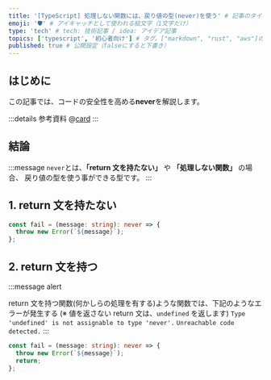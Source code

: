```yaml
---
title: '[TypeScript] 処理しない関数には、戻り値の型(never)を使う' # 記事のタイトル
emoji: '🛡' # アイキャッチとして使われる絵文字（1文字だけ）
type: 'tech' # tech: 技術記事 / idea: アイデア記事
topics: ['typescript', '初心者向け'] # タグ。["markdown", "rust", "aws"]のように指定する
published: true # 公開設定（falseにすると下書き）
---
```


## はじめに

この記事では、コードの安全性を高める**never**を解説します。

:::details 参考資料
@[card](https://www.oreilly.co.jp/books/9784814400362/)
:::

## 結論

:::message
`never`とは、**「return 文を持たない」** や **「処理しない関数」** の場合、
戻り値の型を使う事ができる型です。
:::

## 1. return 文を持たない

```ts
const fail = (message: string): never => {
  throw new Error(`${message}`);
};
```

## 2. return 文を持つ

:::message alert

return 文を持つ関数(何かしらの処理を有する)ような関数では、下記のようなエラーが発生する
(※ 値を返さない return 文は、`undefined` を返します)
`Type 'undefined' is not assignable to type 'never'.`
`Unreachable code detected.`
:::

```ts
const fail = (message: string): never => {
  throw new Error(`${message}`);
  return;
};
```
